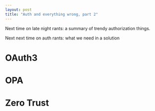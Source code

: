 ```yaml
---
layout: post
title: "Auth and everything wrong, part 2"
---
```


Next time on late night rants: a summary of trendy authorization things.

Next next time on auth rants: what we need in a solution

# OAuth3

# OPA

# Zero Trust

